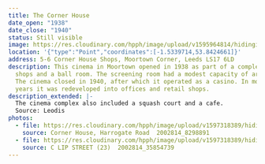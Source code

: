 ```yaml
---
title: The Corner House
date_open: "1938"
date_close: "1940"
status: Still visible
image: https://res.cloudinary.com/hpph/image/upload/v1595964814/hidinginplainsight/cornerhouse.svg
location: '{"type":"Point","coordinates":[-1.5339714,53.8424661]}'
address: 5-6 Corner House Shops, Moortown Corner, Leeds LS17 6LD
description: This cinema in Moortown opened in 1938 as part of a complex of
  shops and a ball room. The screening room had a modest capacity of around 380.
  The cinema closed in 1940, after which it operated as a casino. In more recent
  years it was redeveloped into offices and retail shops.
description_extended: |-
  The cinema complex also included a squash court and a cafe.
  Source: Leodis
photos:
  - file: https://res.cloudinary.com/hpph/image/upload/v1597318389/hidinginplainsight/Corner_House_The_Leeds_Libraries_2002814_8298891.jpg
    source: Corner House, Harrogate Road  2002814_8298891
  - file: https://res.cloudinary.com/hpph/image/upload/v1597318389/hidinginplainsight/Corner_House_The_Leeds_Libraries_2002814_35854739.jpg
    source: C LIP STREET (23)  2002814_35854739
---
```

